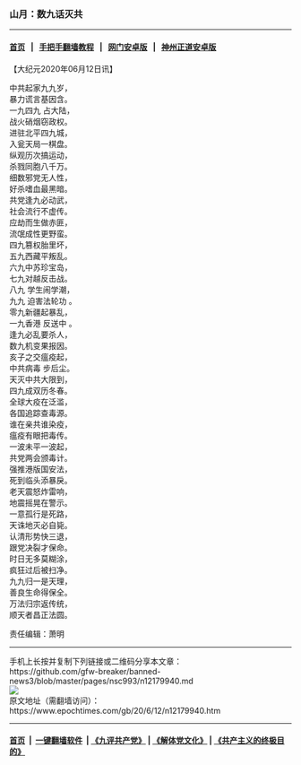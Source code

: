 ### 山月：数九话灭共
------------------------

#### [首页](https://github.com/gfw-breaker/banned-news3/blob/master/README.md) &nbsp;&nbsp;|&nbsp;&nbsp; [手把手翻墙教程](https://github.com/gfw-breaker/guides/wiki) &nbsp;&nbsp;|&nbsp;&nbsp; [网门安卓版](https://github.com/oGate2/oGate) &nbsp;&nbsp;|&nbsp;&nbsp; [神州正道安卓版](https://github.com/SzzdOgate/update) 



<div><p>
 【大纪元2020年06月12日讯】
</p>
<p>
 中共起家九九岁，
 <br/>
 暴力谎言基因含。
 <br/>
 <ok href="https://www.epochtimes.com/gb/tag/%E4%B8%80%E4%B9%9D%E5%9B%9B%E4%B9%9D.html">
  一九四九
 </ok>
 占大陆，
 <br/>
 战火硝烟窃政权。
 <br/>
 进驻北平四九城，
 <br/>
 入瓮天局一棋盘。
 <br/>
 纵观历次搞运动，
 <br/>
 杀戮同胞八千万。
 <br/>
 细数邪党无人性，
 <br/>
 好杀嗜血最黑暗。
 <br/>
 共党逢九必动武，
 <br/>
 社会流行不虚传。
 <br/>
 应劫而生做赤匪，
 <br/>
 流氓成性更野蛮。
 <br/>
 四九篡权胎里坏，
 <br/>
 五九西藏平叛乱。
 <br/>
 六九中苏珍宝岛，
 <br/>
 七九对越反击战。
 <br/>
 <ok href="https://www.epochtimes.com/gb/tag/%E5%85%AB%E4%B9%9D.html">
  八九
 </ok>
 学生闹学潮，
 <br/>
 九九
 <ok href="https://www.epochtimes.com/gb/tag/%E8%BF%AB%E5%AE%B3%E6%B3%95%E8%BD%AE%E5%8A%9F.html">
  迫害法轮功
 </ok>
 。
 <br/>
 零九新疆起暴乱，
 <br/>
 一九香港
 <ok href="https://www.epochtimes.com/gb/tag/%E5%8F%8D%E9%80%81%E4%B8%AD.html">
  反送中
 </ok>
 。
 <br/>
 逢九必乱要杀人，
 <br/>
 数九机变果报因。
 <br/>
 亥子之交瘟疫起，
 <br/>
 <ok href="https://www.epochtimes.com/gb/tag/%E4%B8%AD%E5%85%B1%E7%97%85%E6%AF%92.html">
  中共病毒
 </ok>
 步后尘。
 <br/>
 天灭中共大限到，
 <br/>
 四九成双历冬春。
 <br/>
 全球大疫在泛滥，
 <br/>
 各国追踪查毒源。
 <br/>
 谁在亲共谁染疫，
 <br/>
 瘟疫有眼把毒传。
 <br/>
 一波未平一波起，
 <br/>
 共党两会颁毒计。
 <br/>
 强推港版国安法，
 <br/>
 死到临头添暴戾。
 <br/>
 老天震怒炸雷响，
 <br/>
 地震摇晃在警示。
 <br/>
 一意孤行是死路，
 <br/>
 天诛地灭必自毙。
 <br/>
 认清形势快三退，
 <br/>
 跟党决裂才保命。
 <br/>
 时日无多莫糊涂，
 <br/>
 疯狂过后被扫净。
 <br/>
 九九归一是天理，
 <br/>
 善良生命得保全。
 <br/>
 万法归宗返传统，
 <br/>
 顺天者昌正法圆。
</p>
<p>
 责任编辑：萧明
</p>
</div>
<hr/>
手机上长按并复制下列链接或二维码分享本文章：<br/>
https://github.com/gfw-breaker/banned-news3/blob/master/pages/nsc993/n12179940.md <br/>
<a href='https://github.com/gfw-breaker/banned-news3/blob/master/pages/nsc993/n12179940.md'><img src='https://github.com/gfw-breaker/banned-news3/blob/master/pages/nsc993/n12179940.md.png'/></a> <br/>
原文地址（需翻墙访问）：https://www.epochtimes.com/gb/20/6/12/n12179940.htm


------------------------
#### [首页](https://github.com/gfw-breaker/banned-news3/blob/master/README.md) &nbsp;|&nbsp; [一键翻墙软件](https://github.com/gfw-breaker/nogfw/blob/master/README.md) &nbsp;| [《九评共产党》](https://github.com/gfw-breaker/9ping.md/blob/master/README.md#九评之一评共产党是什么) | [《解体党文化》](https://github.com/gfw-breaker/jtdwh.md/blob/master/README.md) | [《共产主义的终极目的》](https://github.com/gfw-breaker/gczydzjmd.md/blob/master/README.md)


<img src='http://gfw-breaker.win/banned-news3/pages/nsc993/n12179940.md' width='0px' height='0px'/>